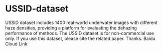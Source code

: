 # USSID-dataset
USSID dataset includes 1400 real-world underwater images with different haze densities, providing a platform for evaluating the dehazing performance of methods.
The USSID dataset is for non-commercial use only. If you use this dataset, please cite the related paper. Thanks.
Baidu Cloud Link:
